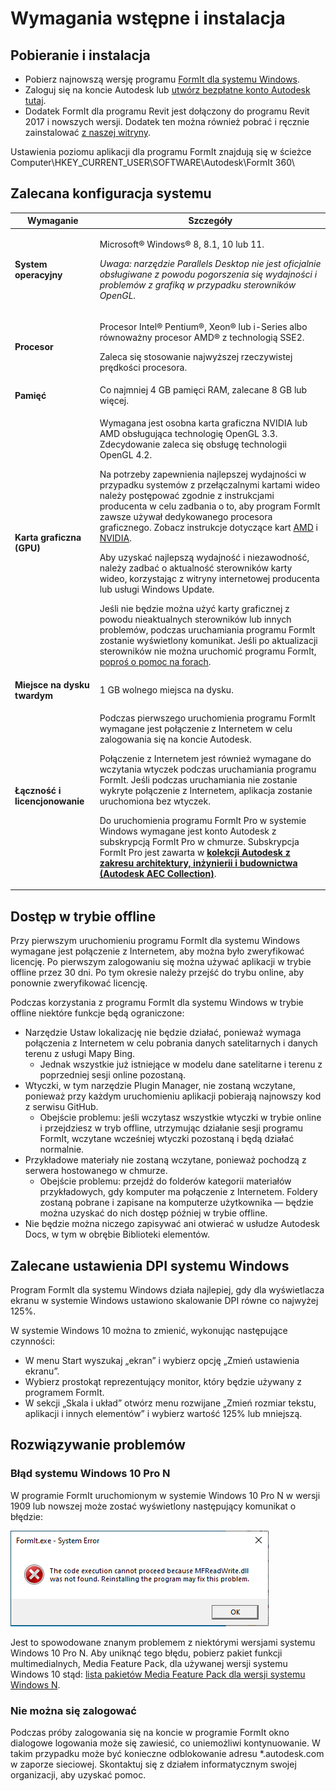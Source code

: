# Wymagania wstępne i instalacja

## Pobieranie i instalacja

* Pobierz najnowszą wersję programu [FormIt dla systemu Windows](https://formit.autodesk.com/page/download).
* Zaloguj się na koncie Autodesk lub [utwórz bezpłatne konto Autodesk tutaj](https://accounts.autodesk.com).
* Dodatek FormIt dla programu Revit jest dołączony do programu Revit 2017 i nowszych wersji. Dodatek ten można również pobrać i ręcznie zainstalować [z naszej witryny](https://formit.autodesk.com/page/formit-revit).

Ustawienia poziomu aplikacji dla programu FormIt znajdują się w ścieżce Computer\HKEY\_CURRENT\_USER\SOFTWARE\Autodesk\FormIt 360\\

## Zalecana konfiguracja systemu

| Wymaganie | Szczegóły |
| ------------------------------ | ----------------------------------------------------------------------------------------------------------------------------------------------------------------------------------------------------------------------------------------------------------------------------------------------------------------------------------------------------------------------------------------------------------------------------------------------------------------------------------------------------------------------------------------------------------------------------------------------------------------------------------------------------------------------------------------------------------------------------------------------------------------------------------------------------------------------------------------------------------------------------------------------------------------------- |
| **System operacyjny** | <p>Microsoft® Windows® 8, 8.1, 10 lub 11.</p><p><em>Uwaga: narzędzie Parallels Desktop nie jest oficjalnie obsługiwane z powodu pogorszenia się wydajności i problemów z grafiką w przypadku sterowników OpenGL.</em></p> |
| **Procesor** | <p>Procesor Intel® Pentium®, Xeon® lub i-Series albo równoważny procesor AMD® z technologią SSE2.</p><p>Zaleca się stosowanie najwyższej rzeczywistej prędkości procesora.</p> |
| **Pamięć** | Co najmniej 4 GB pamięci RAM, zalecane 8 GB lub więcej. |
| **Karta graficzna (GPU)** | <p>Wymagana jest osobna karta graficzna NVIDIA lub AMD obsługująca technologię OpenGL 3.3. Zdecydowanie zaleca się obsługę technologii OpenGL 4.2.</p><p>Na potrzeby zapewnienia najlepszej wydajności w przypadku systemów z przełączalnymi kartami wideo należy postępować zgodnie z instrukcjami producenta w celu zadbania o to, aby program FormIt zawsze używał dedykowanego procesora graficznego. Zobacz instrukcje dotyczące kart <a href="https://www.amd.com/en/support/kb/faq/dh-017">AMD</a> i <a href="http://nvidia.custhelp.com/app/answers/detail/a_id/2615/kw/manage%203d%20settings/related/1">NVIDIA</a>.</p><p>Aby uzyskać najlepszą wydajność i niezawodność, należy zadbać o aktualność sterowników karty wideo, korzystając z witryny internetowej producenta lub usługi Windows Update.</p><p>Jeśli nie będzie można użyć karty graficznej z powodu nieaktualnych sterowników lub innych problemów, podczas uruchamiania programu FormIt zostanie wyświetlony komunikat. Jeśli po aktualizacji sterowników nie można uruchomić programu FormIt, <a href="https://forums.autodesk.com/t5/formit-forum/bd-p/142">poproś o pomoc na forach</a>.</p> |
| **Miejsce na dysku twardym** | 1 GB wolnego miejsca na dysku. |
| **Łączność i licencjonowanie** | <p>Podczas pierwszego uruchomienia programu FormIt wymagane jest połączenie z Internetem w celu zalogowania się na koncie Autodesk.</p><p>Połączenie z Internetem jest również wymagane do wczytania wtyczek podczas uruchamiania programu FormIt. Jeśli podczas uruchamiania nie zostanie wykryte połączenie z Internetem, aplikacja zostanie uruchomiona bez wtyczek.</p><p>Do uruchomienia programu FormIt Pro w systemie Windows wymagane jest konto Autodesk z subskrypcją FormIt Pro w chmurze. Subskrypcja FormIt Pro jest zawarta w <a href="https://www.autodesk.com/collections/architecture-engineering-construction/overview"><strong>kolekcji Autodesk z zakresu architektury, inżynierii i budownictwa (Autodesk AEC Collection)</strong></a>.</p> |

## Dostęp w trybie offline

Przy pierwszym uruchomieniu programu FormIt dla systemu Windows wymagane jest połączenie z Internetem, aby można było zweryfikować licencję. Po pierwszym zalogowaniu się można używać aplikacji w trybie offline przez 30 dni. Po tym okresie należy przejść do trybu online, aby ponownie zweryfikować licencję.

Podczas korzystania z programu FormIt dla systemu Windows w trybie offline niektóre funkcje będą ograniczone:

* Narzędzie Ustaw lokalizację nie będzie działać, ponieważ wymaga połączenia z Internetem w celu pobrania danych satelitarnych i danych terenu z usługi Mapy Bing.
   * Jednak wszystkie już istniejące w modelu dane satelitarne i terenu z poprzedniej sesji online pozostaną.
* Wtyczki, w tym narzędzie Plugin Manager, nie zostaną wczytane, ponieważ przy każdym uruchomieniu aplikacji pobierają najnowszy kod z serwisu GitHub.
   * Obejście problemu: jeśli wczytasz wszystkie wtyczki w trybie online i przejdziesz w tryb offline, utrzymując działanie sesji programu FormIt, wczytane wcześniej wtyczki pozostaną i będą działać normalnie.
* Przykładowe materiały nie zostaną wczytane, ponieważ pochodzą z serwera hostowanego w chmurze.
   * Obejście problemu: przejdź do folderów kategorii materiałów przykładowych, gdy komputer ma połączenie z Internetem. Foldery zostaną pobrane i zapisane na komputerze użytkownika — będzie można uzyskać do nich dostęp później w trybie offline.
* Nie będzie można niczego zapisywać ani otwierać w usłudze Autodesk Docs, w tym w obrębie Biblioteki elementów.

## Zalecane ustawienia DPI systemu Windows

Program FormIt dla systemu Windows działa najlepiej, gdy dla wyświetlacza ekranu w systemie Windows ustawiono skalowanie DPI równe co najwyżej 125%.

W systemie Windows 10 można to zmienić, wykonując następujące czynności:

* W menu Start wyszukaj „ekran” i wybierz opcję „Zmień ustawienia ekranu”.
* Wybierz prostokąt reprezentujący monitor, który będzie używany z programem FormIt.
* W sekcji „Skala i układ” otwórz menu rozwijane „Zmień rozmiar tekstu, aplikacji i innych elementów” i wybierz wartość 125% lub mniejszą.

## Rozwiązywanie problemów

### Błąd systemu Windows 10 Pro N

W programie FormIt uruchomionym w systemie Windows 10 Pro N w wersji 1909 lub nowszej może zostać wyświetlony następujący komunikat o błędzie:

![FormIt.exe System Error on Windows 10](<../.gitbook/assets/windows 10 error message.png>)

Jest to spowodowane znanym problemem z niektórymi wersjami systemu Windows 10 Pro N. Aby uniknąć tego błędu, pobierz pakiet funkcji multimedialnych, Media Feature Pack, dla używanej wersji systemu Windows 10 stąd: [lista pakietów Media Feature Pack dla wersji systemu Windows N](https://support.microsoft.com/pl-pl/topic/lista-dodatku-media-feature-pack-dla-windows-n-c1c6fffa-d052-8338-7a79-a4bb980a700a).

### Nie można się zalogować

Podczas próby zalogowania się na koncie w programie FormIt okno dialogowe logowania może się zawiesić, co uniemożliwi kontynuowanie. W takim przypadku może być konieczne odblokowanie adresu \*.autodesk.com w zaporze sieciowej. Skontaktuj się z działem informatycznym swojej organizacji, aby uzyskać pomoc.
